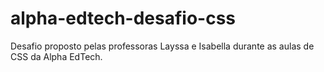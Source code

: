 # alpha-edtech-desafio-css
Desafio proposto pelas professoras Layssa e Isabella durante as aulas de CSS da Alpha EdTech.

